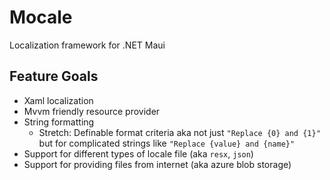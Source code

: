 # Mocale
Localization framework for .NET Maui



## Feature Goals

- Xaml localization
- Mvvm friendly resource provider
- String formatting
  - Stretch: Definable format criteria aka not just `"Replace {0} and {1}"` but for complicated strings like `"Replace {value} and {name}"`
- Support for different types of locale file (aka `resx`, `json`)
- Support for providing files from internet (aka azure blob storage)
